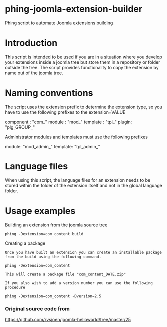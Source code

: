 phing-joomla-extension-builder
==============================

Phing script to automate Joomla extensions building


Introduction
==============================

This script is intended to be used if you are in a situation where you develop your extensions inside a joomla tree but store them in a repository or folder outside the tree. The script provides functionality to copy the extension by name out of the joomla tree.

Naming conventions
==============================

The script uses the extension prefix to determine the extension type, so you have to use the following prefixes to the extension=VALUE

component : "com_"
module : "mod_"
template : "tpl_"
plugin: "plg_GROUP_"

Administrator modules and templates must use the following prefixes

module: "mod_admin_"
template: "tpl_admin_"

Language files
==============================

When using this script, the language files for an extension needs to be stored within the folder of the extension itself and not in the global language folder.

Usage examples
==============================

Building an extension from the joomla source tree

	phing -Dextension=com_content build

Creating a package

	Once you have built an extension you can create an installable package from the build using the following command.

	phing -Dextension=com_content

	This will create a package file "com_content_DATE.zip"

	If you also wish to add a version number you can use the following procedure

	phing -Dextension=com_content -Dversion=2.5
	
### Original source code from
https://github.com/rvsjoen/joomla-helloworld/tree/master/25
